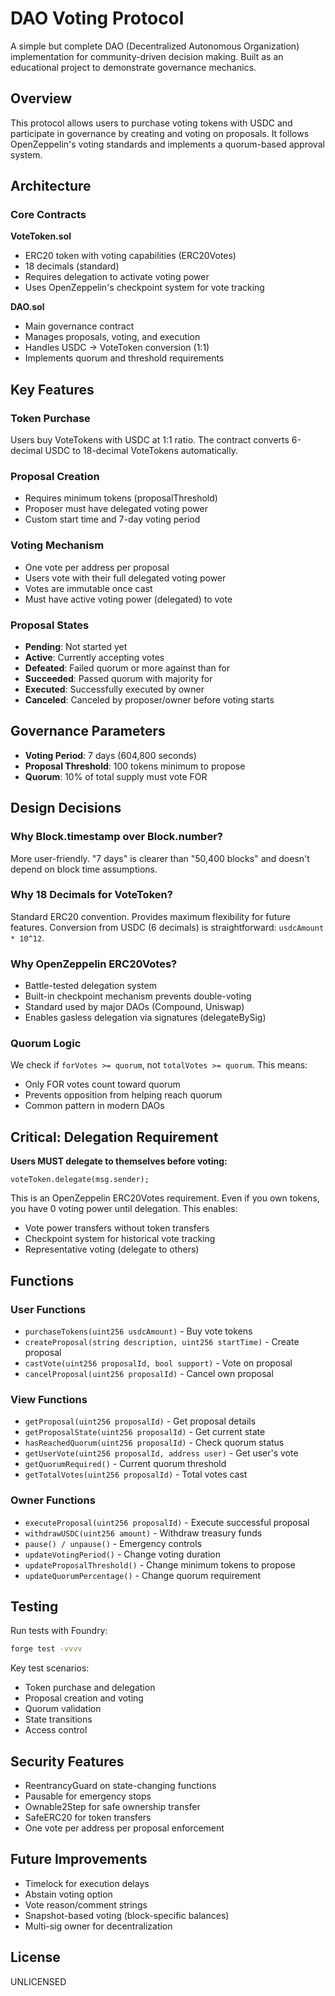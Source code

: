 # DAO Voting Protocol

A simple but complete DAO (Decentralized Autonomous Organization) implementation for community-driven decision making. Built as an educational project to demonstrate governance mechanics.

## Overview

This protocol allows users to purchase voting tokens with USDC and participate in governance by creating and voting on proposals. It follows OpenZeppelin's voting standards and implements a quorum-based approval system.

## Architecture

### Core Contracts

**VoteToken.sol**

- ERC20 token with voting capabilities (ERC20Votes)
- 18 decimals (standard)
- Requires delegation to activate voting power
- Uses OpenZeppelin's checkpoint system for vote tracking

**DAO.sol**

- Main governance contract
- Manages proposals, voting, and execution
- Handles USDC → VoteToken conversion (1:1)
- Implements quorum and threshold requirements

## Key Features

### Token Purchase

Users buy VoteTokens with USDC at 1:1 ratio. The contract converts 6-decimal USDC to 18-decimal VoteTokens automatically.

### Proposal Creation

- Requires minimum tokens (proposalThreshold)
- Proposer must have delegated voting power
- Custom start time and 7-day voting period

### Voting Mechanism

- One vote per address per proposal
- Users vote with their full delegated voting power
- Votes are immutable once cast
- Must have active voting power (delegated) to vote

### Proposal States

- **Pending**: Not started yet
- **Active**: Currently accepting votes
- **Defeated**: Failed quorum or more against than for
- **Succeeded**: Passed quorum with majority for
- **Executed**: Successfully executed by owner
- **Canceled**: Canceled by proposer/owner before voting starts

## Governance Parameters

- **Voting Period**: 7 days (604,800 seconds)
- **Proposal Threshold**: 100 tokens minimum to propose
- **Quorum**: 10% of total supply must vote FOR

## Design Decisions

### Why Block.timestamp over Block.number?

More user-friendly. "7 days" is clearer than "50,400 blocks" and doesn't depend on block time assumptions.

### Why 18 Decimals for VoteToken?

Standard ERC20 convention. Provides maximum flexibility for future features. Conversion from USDC (6 decimals) is straightforward: `usdcAmount * 10^12`.

### Why OpenZeppelin ERC20Votes?

- Battle-tested delegation system
- Built-in checkpoint mechanism prevents double-voting
- Standard used by major DAOs (Compound, Uniswap)
- Enables gasless delegation via signatures (delegateBySig)

### Quorum Logic

We check if `forVotes >= quorum`, not `totalVotes >= quorum`. This means:

- Only FOR votes count toward quorum
- Prevents opposition from helping reach quorum
- Common pattern in modern DAOs

## Critical: Delegation Requirement

**Users MUST delegate to themselves before voting:**

```solidity
voteToken.delegate(msg.sender);
```

This is an OpenZeppelin ERC20Votes requirement. Even if you own tokens, you have 0 voting power until delegation. This enables:

- Vote power transfers without token transfers
- Checkpoint system for historical vote tracking
- Representative voting (delegate to others)

## Functions

### User Functions

- `purchaseTokens(uint256 usdcAmount)` - Buy vote tokens
- `createProposal(string description, uint256 startTime)` - Create proposal
- `castVote(uint256 proposalId, bool support)` - Vote on proposal
- `cancelProposal(uint256 proposalId)` - Cancel own proposal

### View Functions

- `getProposal(uint256 proposalId)` - Get proposal details
- `getProposalState(uint256 proposalId)` - Get current state
- `hasReachedQuorum(uint256 proposalId)` - Check quorum status
- `getUserVote(uint256 proposalId, address user)` - Get user's vote
- `getQuorumRequired()` - Current quorum threshold
- `getTotalVotes(uint256 proposalId)` - Total votes cast

### Owner Functions

- `executeProposal(uint256 proposalId)` - Execute successful proposal
- `withdrawUSDC(uint256 amount)` - Withdraw treasury funds
- `pause() / unpause()` - Emergency controls
- `updateVotingPeriod()` - Change voting duration
- `updateProposalThreshold()` - Change minimum tokens to propose
- `updateQuorumPercentage()` - Change quorum requirement

## Testing

Run tests with Foundry:

```bash
forge test -vvvv
```

Key test scenarios:

- Token purchase and delegation
- Proposal creation and voting
- Quorum validation
- State transitions
- Access control

## Security Features

- ReentrancyGuard on state-changing functions
- Pausable for emergency stops
- Ownable2Step for safe ownership transfer
- SafeERC20 for token transfers
- One vote per address per proposal enforcement

## Future Improvements

- Timelock for execution delays
- Abstain voting option
- Vote reason/comment strings
- Snapshot-based voting (block-specific balances)
- Multi-sig owner for decentralization

## License

UNLICENSED
